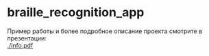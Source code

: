 # braille_recognition_app
Пример работы и более подробное описание проекта смотрите в презентации:  
[./info.pdf]("info.pdf")
